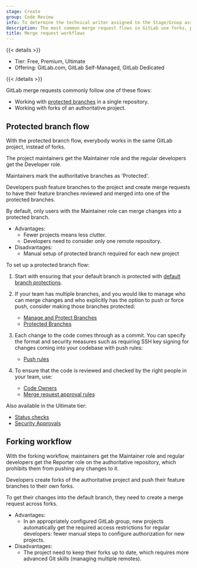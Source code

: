 ```yaml
---
stage: Create
group: Code Review
info: To determine the technical writer assigned to the Stage/Group associated with this page, see https://handbook.gitlab.com/handbook/product/ux/technical-writing/#assignments
description: The most common merge request flows in GitLab use forks, protected branches, or both.
title: Merge request workflows
---
```


{{< details >}}

- Tier: Free, Premium, Ultimate
- Offering: GitLab.com, GitLab Self-Managed, GitLab Dedicated

{{< /details >}}

GitLab merge requests commonly follow one of these flows:

- Working with [protected branches](../repository/branches/protected.md) in a single repository.
- Working with forks of an authoritative project.

## Protected branch flow

With the protected branch flow, everybody works in the same GitLab project, instead of forks.

The project maintainers get the Maintainer role and the regular developers
get the Developer role.

Maintainers mark the authoritative branches as 'Protected'.

Developers push feature branches to the project and create merge requests
to have their feature branches reviewed and merged into one of the protected
branches.

By default, only users with the Maintainer role can merge changes into a
protected branch.

- Advantages:
  - Fewer projects means less clutter.
  - Developers need to consider only one remote repository.
- Disadvantages:
  - Manual setup of protected branch required for each new project

To set up a protected branch flow:

1. Start with ensuring that your default branch is protected with [default branch protections](../repository/branches/default.md).
1. If your team has multiple branches, and you would like to manage who can merge changes and who
   explicitly has the option to push or force push, consider making those branches protected:

   - [Manage and Protect Branches](../repository/branches/_index.md#manage-and-protect-branches)
   - [Protected Branches](../repository/branches/protected.md)

1. Each change to the code comes through as a commit.
   You can specify the format and security measures such as requiring SSH key signing for changes
   coming into your codebase with push rules:

   - [Push rules](../repository/push_rules.md)

1. To ensure that the code is reviewed and checked by the right people in your team, use:

   - [Code Owners](../codeowners/_index.md)
   - [Merge request approval rules](approvals/rules.md)

Also available in the Ultimate tier:

- [Status checks](status_checks.md)
- [Security Approvals](approvals/rules.md#security-approvals)

## Forking workflow

With the forking workflow, maintainers get the Maintainer role and regular
developers get the Reporter role on the authoritative repository, which prohibits
them from pushing any changes to it.

Developers create forks of the authoritative project and push their feature
branches to their own forks.

To get their changes into the default branch, they need to create a merge request across
forks.

- Advantages:
  - In an appropriately configured GitLab group, new projects automatically get
    the required access restrictions for regular developers: fewer manual steps
    to configure authorization for new projects.
- Disadvantages:
  - The project need to keep their forks up to date, which requires more advanced
    Git skills (managing multiple remotes).

<!-- ## Troubleshooting

Include any troubleshooting steps that you can foresee. If you know beforehand what issues
one might have when setting this up, or when something is changed, or on upgrading, it's
important to describe those, too. Think of things that might go wrong and include them here.
This is important to minimize requests for support, and to avoid doc comments with
questions that you know someone might ask.

Each scenario can be a third-level heading, for example `### Getting error message X`.
If you have none to add when creating a doc, leave this section in place
but commented out to help encourage others to add to it in the future. -->
